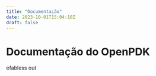 ```yaml
---
title: "Documentação"
date: 2023-10-01T15:04:10Z
draft: false
---
```


# Documentação do OpenPDK

efabless out